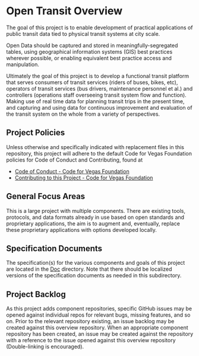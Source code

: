 <!--
 Copyright (C) 2022 Code for Vegas Foundation
 
 This file is part of ov-open-transit.
 
 ov-open-transit is free software: you can redistribute it and/or modify
 it under the terms of the GNU General Public License as published by
 the Free Software Foundation, either version 3 of the License, or
 (at your option) any later version.
 
 ov-open-transit is distributed in the hope that it will be useful,
 but WITHOUT ANY WARRANTY; without even the implied warranty of
 MERCHANTABILITY or FITNESS FOR A PARTICULAR PURPOSE.  See the
 GNU General Public License for more details.
 
 You should have received a copy of the GNU General Public License
 along with ov-open-transit.  If not, see <http://www.gnu.org/licenses/>.
-->

# Open Transit Overview

The goal of this project is to enable development of practical applications of public transit data tied to physical transit systems at city scale.

Open Data should be captured and stored in meaningfully-segregated tables, using geographical information systems (GIS) best practices wherever possible, or enabling equivalent best practice access and manipulation.

Ultimately the goal of this project is to develop a functional transit platform that serves consumers of transit services (riders of buses, bikes, etc), operators of transit services (bus drivers, maintenance personnel et al.) and controllers (operations staff overseeing transit system flow and function). Making use of real time data for planning transit trips in the present time, and capturing and using data for continuous improvement and evaluation of the transit system on the whole from a variety of perspectives.

## Project Policies

Unless otherwise and specifically indicated with replacement files in this repository, this project will adhere to the default Code for Vegas Foundation policies for Code of Conduct and Contributing, found at

* [Code of Conduct - Code for Vegas Foundation](https://github.com/CodeForVegas/.github/blob/main/CODE_OF_CONDUCT.md)
* [Contributing to this Project - Code for Vegas Foundation](https://github.com/CodeForVegas/.github/blob/main/CONTRIBUTING.md)

## General Focus Areas

This is a large project with multiple components. There are existing tools, protocols, and data formats already in use based on open standards and proprietary applications, the aim is to augment and, eventually, replace these proprietary applications with options developed locally.

## Specification Documents

The specification(s) for the various components and goals of this project are located in the [Doc](doc/README.md) directory. Note that there should be localized versions of the specification documents as needed in this subdirectory.

## Project Backlog

As this project adds component repositories, specific GitHub issues may be opened against individual repos for relevant bugs, missing features, and so on. Prior to the relevant repository existing, an issue backlog may be created against this overview repository. When an appropriate component repository has been created, an issue may be created against the repository with a reference to the issue opened against this overview repository (Double-linking is encouraged).
